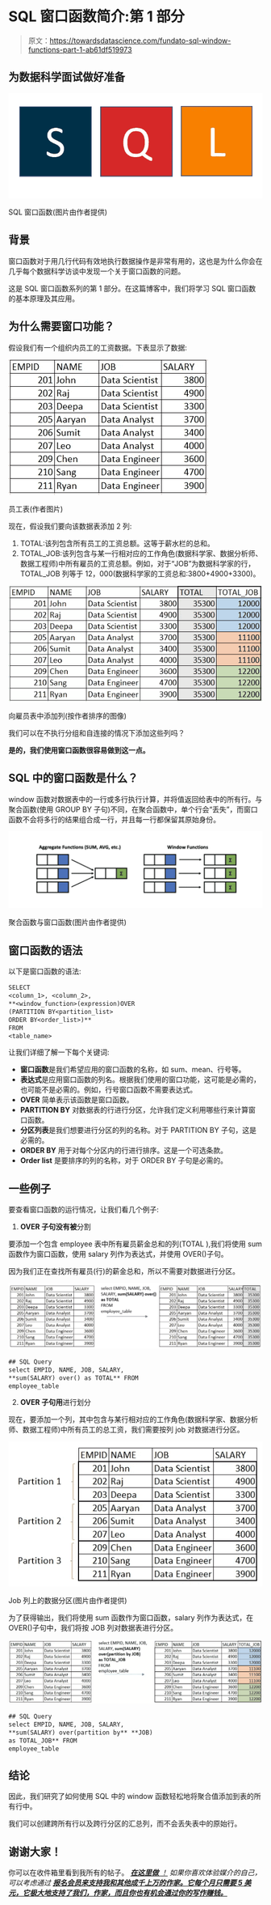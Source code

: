 # SQL 窗口函数简介:第 1 部分

> 原文：<https://towardsdatascience.com/fundato-sql-window-functions-part-1-ab61df519973>

## 为数据科学面试做好准备

![](img/f7594ac30ace5c0bd0658d3d17d80887.png)

SQL 窗口函数(图片由作者提供)

## 背景

窗口函数对于用几行代码有效地执行数据操作是非常有用的，这也是为什么你会在几乎每个数据科学访谈中发现一个关于窗口函数的问题。

这是 SQL 窗口函数系列的第 1 部分。在这篇博客中，我们将学习 SQL 窗口函数的基本原理及其应用。

## **为什么需要窗口功能？**

假设我们有一个组织内员工的工资数据。下表显示了数据:

![](img/cff5d22d10c91de91232d3f0ef22e96a.png)

员工表(作者图片)

现在，假设我们要向该数据表添加 2 列:

1.  TOTAL:该列包含所有员工的工资总额。这等于薪水栏的总和。
2.  TOTAL_JOB:该列包含与某一行相对应的工作角色(数据科学家、数据分析师、数据工程师)中所有雇员的工资总额。例如，对于“JOB”为数据科学家的行，TOTAL_JOB 列等于 12，000(数据科学家的工资总和:3800+4900+3300)。

![](img/eb0e44410945628fa6b1cf866c4e9349.png)

向雇员表中添加列(按作者排序的图像)

我们可以在不执行分组和自连接的情况下添加这些列吗？

**是的，**我们使用**窗口函数很容易做到这一点。**

## **SQL 中的窗口函数是什么？**

window 函数对数据表中的一行或多行执行计算，并将值返回给表中的所有行。与聚合函数(使用 GROUP BY 子句)不同，在聚合函数中，单个行会“丢失”，而窗口函数不会将多行的结果组合成一行，并且每一行都保留其原始身份。

![](img/632ebdcd41f5ed16087dcba51e98350c.png)

聚合函数与窗口函数(图片由作者提供)

## 窗口函数的语法

以下是窗口函数的语法:

```
SELECT
<column_1>, <column_2>,
**<window_function>(expression)OVER
(PARTITION BY<partition_list> 
ORDER BY<order_list>)**
FROM
<table_name>
```

让我们详细了解一下每个关键词:

*   **窗口函数**是我们希望应用的窗口函数的名称，如 sum、mean、行号等。
*   **表达式**是应用窗口函数的列名。根据我们使用的窗口功能，这可能是必需的，也可能不是必需的。例如，行号窗口函数不需要表达式。
*   **OVER** 简单表示该函数是窗口函数。
*   **PARTITION BY** 对数据表的行进行分区，允许我们定义利用哪些行来计算窗口函数。
*   **分区列表**是我们想要进行分区的列的名称。对于 PARTITION BY 子句，这是必需的。
*   **ORDER BY** 用于对每个分区内的行进行排序。这是一个可选条款。
*   **Order list** 是要排序的列的名称，对于 ORDER BY 子句是必需的。

## 一些例子

要查看窗口函数的运行情况，让我们看几个例子:

1.  **OVER 子句没有被**分割

要添加一个包含 employee 表中所有雇员薪金总和的列(TOTAL ),我们将使用 sum 函数作为窗口函数，使用 salary 列作为表达式，并使用 OVER()子句。

因为我们正在查找所有雇员(行)的薪金总和，所以不需要对数据进行分区。

![](img/f8727a3619a981bbaf3ebffd0b2e1b82.png)

```
## SQL Query
select EMPID, NAME, JOB, SALARY, 
**sum(SALARY) over() as TOTAL** FROM
employee_table
```

2. **OVER 子句用**进行划分

现在，要添加一个列，其中包含与某行相对应的工作角色(数据科学家、数据分析师、数据工程师)中所有员工的总工资，我们需要按列 job 对数据进行分区。

![](img/fd0de619ae8b139416b6d1d00b142ffb.png)

Job 列上的数据分区(图片由作者提供)

为了获得输出，我们将使用 sum 函数作为窗口函数，salary 列作为表达式，在 OVER()子句中，我们将按 JOB 列对数据表进行分区。

![](img/15ab4bb976fdb45d3121da3626a16502.png)

```
## SQL Query
select EMPID, NAME, JOB, SALARY, 
**sum(SALARY) over(partition by** **JOB)
as TOTAL_JOB** FROM
employee_table
```

## 结论

因此，我们研究了如何使用 SQL 中的 window 函数轻松地将聚合值添加到表的所有行中。

我们可以创建跨所有行以及跨行分区的汇总列，而不会丢失表中的原始行。

## 谢谢大家！

你可以在收件箱里看到我所有的帖子。 [***在这里做*** *！*](https://anmol3015.medium.com/subscribe) *如果你喜欢体验媒介的自己，可以考虑通过* [***报名会员来支持我和其他成千上万的作家。它每个月只需要 5 美元，它极大地支持了我们，作家，而且你也有机会通过你的写作赚钱。***](https://anmol3015.medium.com/membership)